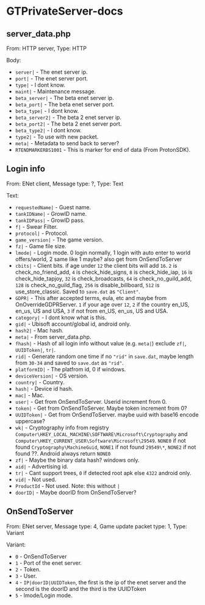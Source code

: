 # GTPrivateServer-docs

## server_data.php
From: HTTP server, Type: HTTP

Body:
  - `server|` - The enet server ip.
  - `port|` - The enet server port.
  - `type|` - I dont know.
  - `maint|` - Maintenance message.
  - `beta_server|` - The beta enet server ip.
  - `beta_port|` - The beta enet server port.
  - `beta_type|` - I dont know.
  - `beta_server2|` - The beta 2 enet server ip.
  - `beta_port2|` - The beta 2 enet server port.
  - `beta_type2|` - I dont know.
  - `type2|` - To use with new packet.
  - `meta|` - Metadata to send back to server?
  - `RTENDMARKERBS1001` - This is marker for end of data (From ProtonSDK).

## Login info
From: ENet client, Message type: ?, Type: Text

Text:
  - `requestedName|` - Guest name.
  - `tankIDName|` - GrowID name.
  - `tankIDPass|` - GrowID pass.
  - `f|` - Swear Filter.
  - `protocol|` - Protocol.
  - `game_version|` - The game version.
  - `fz|` - Game file size.
  - `lmode|` - Login mode. 0 login normally, 1 login with auto enter to world offers/world, 2 same like 1 maybe? also get from OnSendToServer
  - `cbits|` - Client bits. if age under `12` the client bits will add `16`.  `2` is check_no_friend_add, `4` is check_hide_signs, `8` is check_hide_iap, `16` is check_hide_tapjoy, `32` is check_broadcasts, `64` is check_no_guild_add, `128` is check_no_guild_flag, `256` is disable_billboard, `512` is use_store_classic. Saved to `save.dat` as `"Client"`.
  - `GDPR|` - This after accepted terms, eula, etc and maybe from OnOverrideGDPRServer. `1` if your age over `12`, `2` if the country en_US, en_us, US and USA, `3` if not from en_US, en_us, US and USA.
  - `category|` - I dont know what is this.
  - `gid|` - Ubisoft account/global id, android only.
  - `hash2|` - Mac hash.
  - `meta|` - From server_data.php.
  - `fhash|` - Hash of all login info without value (e.g. `meta|`) exclude `zf|`, `UUIDToken|`, `tr|`.
  - `rid|` - Generate random one time if no `"rid"` in `save.dat`, maybe length from `30-34` and saved to `save.dat` as `"rid"`.
  - `platformID|` - The platfrom id, 0 if windows.
  - `deviceVersion|` - OS version.
  - `country|` - Country.
  - `hash|` - Device id hash.
  - `mac|` - Mac.
  - `user|` - Get from OnSendToServer. Userid increment from 0.
  - `token|` - Get from OnSendToServer. Maybe token increment from 0?
  - `UUIDToken|` - Get from OnSendToServer. maybe uuid with base16 encode uppercase?
  - `wk|` - Cryptography info from registry `Computer\HKEY_LOCAL_MACHINE\SOFTWARE\Microsoft\Cryptography` and `Computer\HKEY_CURRENT_USER\Software\Microsoft\29549`. `NONE0` if not found `Cryptography\MachineGuid`, `NONE1` if not found `29549\*`, `NONE2` if not found ??. Android always return `NONE0`
  - `zf|` - Maybe the binary data hash? windows only.
  - `aid|` - Advertising id.
  - `tr|` - Cant support trees, `0` if detected root apk else `4322` android only.
  - `vid|` - Not used.
  - `ProductId` - Not used. Note: this without `|`
  - `doorID|` - Maybe doorID from OnSendToServer?

## OnSendToServer
From: ENet server, Message type: 4, Game update packet type: 1, Type: Variant

Variant:
  - `0` - OnSendToServer
  - `1` - Port of the enet server.
  - `2` - Token.
  - `3` - User.
  - `4` - `IP|doorID|UUIDToken`, the first is the ip of the enet server and the second is the doorID and the third is the UUIDToken
  - `5` - lmode/Login mode.
